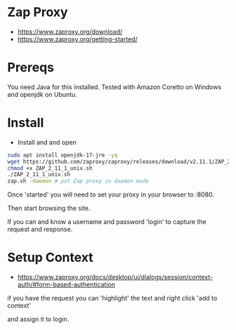 # Zap Proxy
- https://www.zaproxy.org/download/
- https://www.zaproxy.org/getting-started/

# Prereqs
You need Java for this installed. Tested with Amazon Coretto on Windows and openjdk on Ubuntu.

# Install
- Install and and open

```bash
sudo apt install openjdk-17-jre -yq
wget https://github.com/zaproxy/zaproxy/releases/download/v2.11.1/ZAP_2_11_1_unix.sh | sh
chmod +x ZAP_2_11_1_unix.sh
./ZAP_2_11_1_unix.sh
zap.sh -daemon # put Zap proxy in daemon mode
```

Once 'started' you will need to set your proxy in your browser to <ip>:8080.

Then start browsing the site.

If you can and know a username and password 'login' to capture the request and response.

# Setup Context
- https://www.zaproxy.org/docs/desktop/ui/dialogs/session/context-auth/#form-based-authentication

if you have the request you can 'highlight' the text and right click 'add to context'

and assign it to login.
